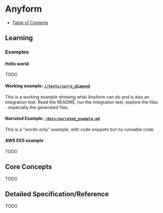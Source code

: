 
# Anyform

- [Table of Contents](/README.md)


## Learning

### Examples

#### Hello world
TODO

#### Working example: [`//tests/curry_diamond`](/tests/curry_diamond)
This is a working example showing what Anyform can do and is also an integration
test.  Read the README, run the integration test, explore the files - especially
the generated files.

#### Narrated Example: [`/docs/narrated_example.md`](/docs/narrated_example.md)
This is a "words-only" example, with code snippets but no runnable code.

#### AWS EKS example
TODO


## Core Concepts
TODO


## Detailed Specification/Reference
TODO
